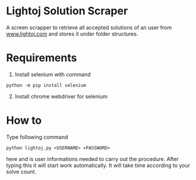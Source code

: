 # Lightoj Solution Scraper 
A screen scrapper to retrieve all accepted solutions of an user from www.lightoj.com and stores it under folder structures.

# Requirements
1. Install selenium with command
```
python -m pip install selenium
```
2. Install chrome webdriver for selenium

# How to
Type following command
```
python lightoj.py <USERNAME> <PASSWORD>
```
here <USERNAME> and <PASSWORD> is user informations needed to carry out the procedure.
After typing this it will start work automatically. It will take time according to your solve count.
